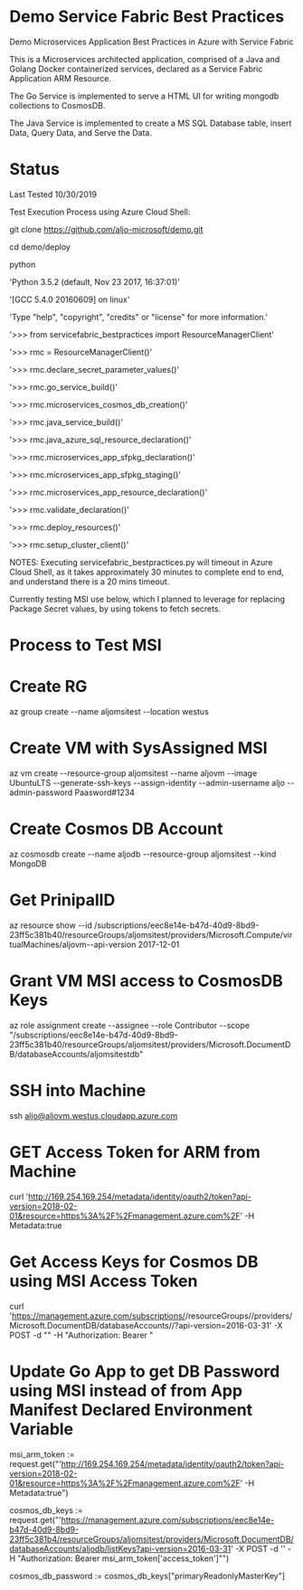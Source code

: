 # Demo Service Fabric Best Practices
Demo Microservices Application Best Practices in Azure with Service Fabric

This is a Microservices architected application, comprised of a Java and Golang Docker containerized services, declared as a Service Fabric Application ARM Resource.

The Go Service is implemented to serve a HTML UI for writing mongodb collections to CosmosDB.

The Java Service is implemented to create a MS SQL Database table, insert Data, Query Data, and Serve the Data.

# Status
Last Tested 10/30/2019

Test Execution Process using Azure Cloud Shell:

git clone https://github.com/aljo-microsoft/demo.git

cd demo/deploy

python

'Python 3.5.2 (default, Nov 23 2017, 16:37:01)'

'[GCC 5.4.0 20160609] on linux'

'Type "help", "copyright", "credits" or "license" for more information.'

'>>> from servicefabric_bestpractices import ResourceManagerClient'

'>>> rmc = ResourceManagerClient()'

'>>> rmc.declare_secret_parameter_values()'

'>>> rmc.go_service_build()'

'>>> rmc.microservices_cosmos_db_creation()'

'>>> rmc.java_service_build()'

'>>> rmc.java_azure_sql_resource_declaration()'

'>>> rmc.microservices_app_sfpkg_declaration()'

'>>> rmc.microservices_app_sfpkg_staging()'

'>>> rmc.microservices_app_resource_declaration()'

'>>> rmc.validate_declaration()'

'>>> rmc.deploy_resources()'

'>>> rmc.setup_cluster_client()'

NOTES:
Executing servicefabric_bestpractices.py will timeout in Azure Cloud Shell, as it takes approximately 30 minutes to complete end to end, and understand there is a 20 mins timeout.

Currently testing MSI use below, which I planned to leverage for replacing Package Secret values, by using tokens to fetch secrets.
# Process to Test MSI
# Create RG
az group create --name aljomsitest --location westus
# Create VM with SysAssigned MSI
az vm create --resource-group aljomsitest --name aljovm --image UbuntuLTS --generate-ssh-keys --assign-identity --admin-username aljo --admin-password Paasword#1234
# Create Cosmos DB Account
az cosmosdb create --name aljodb --resource-group aljomsitest --kind MongoDB
# Get PrinipalID
az resource show --id /subscriptions/eec8e14e-b47d-40d9-8bd9-23ff5c381b40/resourceGroups/aljomsitest/providers/Microsoft.Compute/virtualMachines/aljovm--api-version 2017-12-01
# Grant VM MSI access to CosmosDB Keys
az role assignment create --assignee <PrincipalID> --role Contributor --scope "/subscriptions/eec8e14e-b47d-40d9-8bd9-23ff5c381b40/resourceGroups/aljomsitest/providers/Microsoft.DocumentDB/databaseAccounts/aljomsitestdb"

# SSH into Machine
ssh aljo@aljovm.westus.cloudapp.azure.com
# GET Access Token for ARM from Machine
curl 'http://169.254.169.254/metadata/identity/oauth2/token?api-version=2018-02-01&resource=https%3A%2F%2Fmanagement.azure.com%2F' -H Metadata:true
# Get Access Keys for Cosmos DB using MSI Access Token
curl 'https://management.azure.com/subscriptions/<SUBSCRIPTION ID>/resourceGroups/<RESOURCE GROUP>/providers/Microsoft.DocumentDB/databaseAccounts/<COSMOS DB ACCOUNT NAME>/<KEY OPERATION TYPE>?api-version=2016-03-31' -X POST -d "" -H "Authorization: Bearer <ACCESS TOKEN>"

# Update Go App to get DB Password using MSI instead of from App Manifest Declared Environment Variable
msi_arm_token := request.get("'http://169.254.169.254/metadata/identity/oauth2/token?api-version=2018-02-01&resource=https%3A%2F%2Fmanagement.azure.com%2F' -H Metadata:true")

cosmos_db_keys := request.get("'https://management.azure.com/subscriptions/eec8e14e-b47d-40d9-8bd9-23ff5c381b4/resourceGroups/aljomsitest/providers/Microsoft.DocumentDB/databaseAccounts/aljodb/listKeys?api-version=2016-03-31' -X POST -d '' -H \"Authorization: Bearer msi_arm_token['access_token']\"")

cosmos_db_password := cosmos_db_keys["primaryReadonlyMasterKey"]
